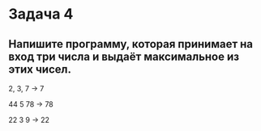 # Задача 4 #

## Напишите программу, которая принимает на вход три числа и выдаёт максимальное из этих чисел. ##

2, 3, 7 -> 7

44 5 78 -> 78

22 3 9 -> 22